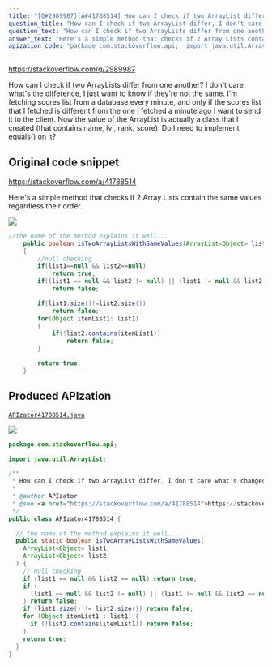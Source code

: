 ```yaml
---
title: "[Q#2989987][A#41788514] How can I check if two ArrayList differ, I don't care what's changed"
question_title: "How can I check if two ArrayList differ, I don't care what's changed"
question_text: "How can I check if two ArrayLists differ from one another? I don't care what's the difference, I just want to know if they're not the same. I'm fetching scores list from a database every minute, and only if the scores list that I fetched is different from the one I fetched a minute ago I want to send it to the client. Now the value of the ArrayList is actually a class that I created (that contains name, lvl, rank, score). Do I need to implement equals() on it?"
answer_text: "Here's a simple method that checks if 2 Array Lists contain the same values regardless their order."
apization_code: "package com.stackoverflow.api;  import java.util.ArrayList;  /**  * How can I check if two ArrayList differ, I don't care what's changed  *  * @author APIzator  * @see <a href=\"https://stackoverflow.com/a/41788514\">https://stackoverflow.com/a/41788514</a>  */ public class APIzator41788514 {    // the name of the method explains it well...   public static boolean isTwoArrayListsWithSameValues(     ArrayList<Object> list1,     ArrayList<Object> list2   ) {     // null checking     if (list1 == null && list2 == null) return true;     if (       (list1 == null && list2 != null) || (list1 != null && list2 == null)     ) return false;     if (list1.size() != list2.size()) return false;     for (Object itemList1 : list1) {       if (!list2.contains(itemList1)) return false;     }     return true;   } }"
---
```


https://stackoverflow.com/q/2989987

How can I check if two ArrayLists differ from one another? I don&#x27;t care what&#x27;s the difference, I just want to know if they&#x27;re not the same.
I&#x27;m fetching scores list from a database every minute, and only if the scores list that I fetched is different from the one I fetched a minute ago I want to send it to the client.
Now the value of the ArrayList is actually a class that I created (that contains name, lvl, rank, score).
Do I need to implement equals() on it?



## Original code snippet

https://stackoverflow.com/a/41788514

Here&#x27;s a simple method that checks if 2 Array Lists contain the same values regardless their order.

<div class="code-logo"><img src="/stackoverflow.png" /></div>

```java
//the name of the method explains it well...
    public boolean isTwoArrayListsWithSameValues(ArrayList<Object> list1, ArrayList<Object> list2)
    {
        //null checking
        if(list1==null && list2==null)
            return true;
        if((list1 == null && list2 != null) || (list1 != null && list2 == null))
            return false;

        if(list1.size()!=list2.size())
            return false;
        for(Object itemList1: list1)
        {
            if(!list2.contains(itemList1))
                return false;
        }

        return true;
    }
```

## Produced APIzation

[`APIzator41788514.java`](https://github.com/pasqualesalza/apization-temp-data/raw/master/search/APIzator41788514.java)

<div class="code-logo"><img src="/apizator.png" /></div>

```java
package com.stackoverflow.api;

import java.util.ArrayList;

/**
 * How can I check if two ArrayList differ, I don't care what's changed
 *
 * @author APIzator
 * @see <a href="https://stackoverflow.com/a/41788514">https://stackoverflow.com/a/41788514</a>
 */
public class APIzator41788514 {

  // the name of the method explains it well...
  public static boolean isTwoArrayListsWithSameValues(
    ArrayList<Object> list1,
    ArrayList<Object> list2
  ) {
    // null checking
    if (list1 == null && list2 == null) return true;
    if (
      (list1 == null && list2 != null) || (list1 != null && list2 == null)
    ) return false;
    if (list1.size() != list2.size()) return false;
    for (Object itemList1 : list1) {
      if (!list2.contains(itemList1)) return false;
    }
    return true;
  }
}

```